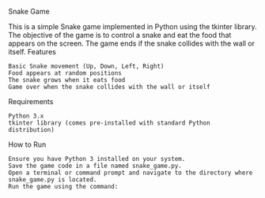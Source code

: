 
Snake Game

This is a simple Snake game implemented in Python using the tkinter library. The objective of the game is to control a snake and eat the food that appears on the screen. The game ends if the snake collides with the wall or itself.
Features

    Basic Snake movement (Up, Down, Left, Right)
    Food appears at random positions
    The snake grows when it eats food
    Game over when the snake collides with the wall or itself

Requirements

    Python 3.x
    tkinter library (comes pre-installed with standard Python distribution)

How to Run

    Ensure you have Python 3 installed on your system.
    Save the game code in a file named snake_game.py.
    Open a terminal or command prompt and navigate to the directory where snake_game.py is located.
    Run the game using the command:
